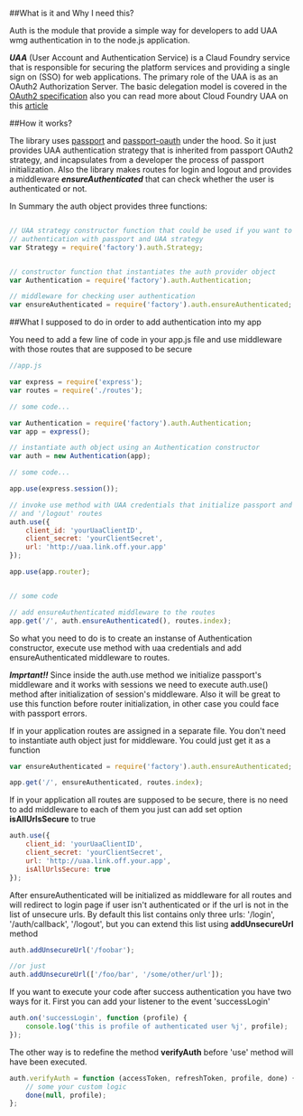 ##What is it and Why I need this? 

Auth is the module that provide a simple way for developers to add UAA wmg authentication in to the node.js application.

***UAA*** (User Account and Authentication Service) is a Claud Foundry service that is responsible for securing the platform services and providing a single sign on (SSO) for web applications. The primary role of the UAA is as an OAuth2 Authorization Server. The basic delegation model is covered in the [OAuth2 specification](http://tools.ietf.org/html/draft-ietf-oauth-v2) also you can read more about Cloud Foundry UAA on this [article](http://blog.cloudfoundry.com/2012/07/23/introducing-the-uaa-and-security-for-cloud-foundry/)


##How it works?

The library uses [passport](http://passportjs.org/) and [passport-oauth](https://github.com/jaredhanson/passport-oauth) under the hood. So it just provides UAA authentication strategy that is inherited from passport OAuth2 strategy, and incapsulates from a developer the process of passport initialization. Also the library makes routes for login and logout and provides a middleware ***ensureAuthenticated*** that can check whether the user is authenticated or not.

In Summary the auth object provides three functions:

```js

// UAA strategy constructor function that could be used if you want to implement your own 
// authentication with passport and UAA strategy
var Strategy = require('factory').auth.Strategy;


// constructor function that instantiates the auth provider object
var Authentication = require('factory').auth.Authentication;

// middleware for checking user authentication
var ensureAuthenticated = require('factory').auth.ensureAuthenticated;

```

##What I supposed to do in order to add authentication into my app

You need to add a few line of code in your app.js file and use middleware with those routes that are supposed to be secure

```js
//app.js

var express = require('express');
var routes = require('./routes');

// some code...

var Authentication = require('factory').auth.Authentication;
var app = express();

// instantiate auth object using an Authentication constructor
var auth = new Authentication(app);

// some code... 

app.use(express.session());

// invoke use method with UAA credentials that initialize passport and makes '/login'
// and '/logout' routes 
auth.use({
    client_id: 'yourUaaClientID',
    client_secret: 'yourClientSecret',
    url: 'http://uaa.link.off.your.app'
});

app.use(app.router);


// some code

// add ensureAuthenticated middleware to the routes 
app.get('/', auth.ensureAuthenticated(), routes.index);

```

So what you need to do is to create an instanse of Authentication constructor, execute use method with uaa credentials and add ensureAuthenticated middleware to routes.

***Imprtant!!*** Since inside the auth.use method we initialize passport's middleware and it works with sessions we need to execute auth.use() method after initialization of session's middleware. Also it will be great to use this function before router initialization, in other case you could face with passport errors. 

If in your application routes are assigned in a separate file. You don't need to instantiate auth object just for middleware. You could just get it as a function

```js
var ensureAuthenticated = require('factory').auth.ensureAuthenticated;

app.get('/', ensureAuthenticated, routes.index);

```

If in your application all routes are supposed to be secure, there is no need to add middleware to each of them you just can add set option **isAllUrlsSecure** to true

```js
auth.use({
    client_id: 'yourUaaClientID',
    client_secret: 'yourClientSecret',
    url: 'http://uaa.link.off.your.app',
    isAllUrlsSecure: true
});

```

After ensureAuthenticated will be initialized as middleware for all routes and will redirect to login page if user isn't authenticated or if the url is not in the list of unsecure urls. By default this list contains only three urls: '/login', '/auth/callback', '/logout', but you can extend this list using **addUnsecureUrl** method

```js
auth.addUnsecureUrl('/foobar');

//or just
auth.addUnsecureUrl(['/foo/bar', '/some/other/url']);

```

If you want to execute your code after success authentication you have two ways for it. First you can add your listener to the event 'successLogin'

```js
auth.on('successLogin', function (profile) {
    console.log('this is profile of authenticated user %j', profile);
});

```

The other way is to redefine the method **verifyAuth** before 'use' method will have been executed.

```js
auth.verifyAuth = function (accessToken, refreshToken, profile, done) {
    // some your custom logic
    done(null, profile);
};

```

